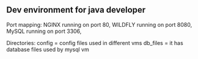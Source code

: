 ## Dev environment for java developer

Port mapping:
NGINX   running on port 80, 
WILDFLY running on port 8080, 
MySQL   running on port 3306, 

Directories:
config    = config files used in different vms
db_files  = it has database files used by mysql vm
